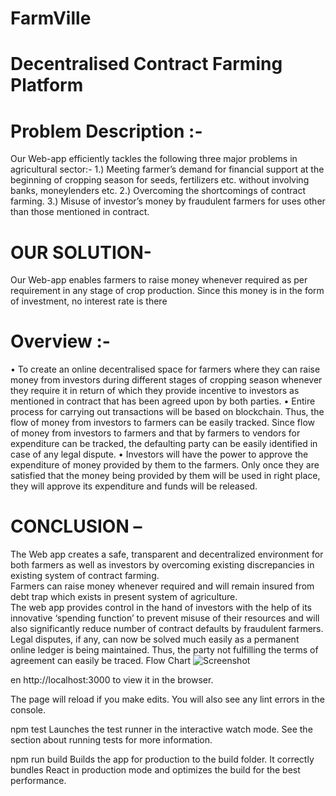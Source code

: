 # FarmVille
# Decentralised Contract Farming Platform
# Problem Description :-
Our Web-app efficiently tackles the following three major problems in agricultural sector:-
1.) Meeting farmer’s demand for financial support at the beginning of cropping season for seeds, fertilizers etc. without involving banks, moneylenders etc.
2.) Overcoming the shortcomings of contract farming.
3.) Misuse of investor’s money by fraudulent farmers for uses other than those mentioned in contract.

# OUR SOLUTION-
Our Web-app enables farmers to raise money whenever required as per requirement in any stage of crop production. Since this money is in the form of investment, no interest rate is there

# Overview :-
• To create an online decentralised space for farmers where they can raise money from investors during different stages of cropping season whenever they require it in return of which they provide incentive to investors as mentioned in contract that has been agreed upon by both parties.
• Entire process for carrying out transactions will be based on blockchain. Thus, the flow of money from investors to farmers can be easily tracked. Since flow of money from investors to farmers and that by farmers to vendors for expenditure can be tracked, the defaulting party can be easily identified in case of any legal dispute.
• Investors will have the power to approve the expenditure of money provided by them to the farmers. Only once they are satisfied that the money being provided by them will be used in right place, they will approve its expenditure and funds will be released.

# CONCLUSION –
The Web app creates a safe, transparent and decentralized environment for both farmers as well as investors by overcoming existing discrepancies in existing system of contract farming.\
Farmers can raise money whenever required and will remain insured from debt trap which exists in present system of agriculture. \
The web app provides control in the hand of investors with the help of its innovative ‘spending function’ to prevent misuse of their resources and will also significantly reduce number of contract defaults by fraudulent farmers. \
Legal disputes, if any, can now be solved much easily as a permanent online ledger is being maintained. Thus, the party not fulfilling the terms of agreement can easily be traced.
Flow Chart
![Screenshot](https://user-images.githubusercontent.com/65938639/112625717-4ff8c580-8e55-11eb-84cc-21de15c8a1c7.png)

en http://localhost:3000 to view it in the browser.

The page will reload if you make edits.
You will also see any lint errors in the console.

npm test
Launches the test runner in the interactive watch mode.
See the section about running tests for more information.

npm run build
Builds the app for production to the build folder.
It correctly bundles React in production mode and optimizes the build for the best performance.
